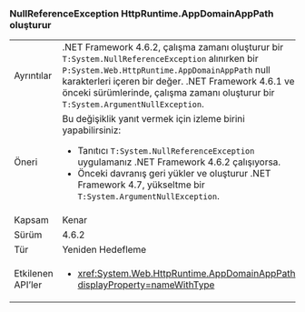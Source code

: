 ### <a name="httpruntimeappdomainapppath-throws-a-nullreferenceexception"></a>NullReferenceException HttpRuntime.AppDomainAppPath oluşturur

|   |   |
|---|---|
|Ayrıntılar|.NET Framework 4.6.2, çalışma zamanı oluşturur bir <code>T:System.NullReferenceException</code> alınırken bir <code>P:System.Web.HttpRuntime.AppDomainAppPath</code> null karakterleri içeren bir değer. .NET Framework 4.6.1 ve önceki sürümlerinde, çalışma zamanı oluşturur bir <code>T:System.ArgumentNullException</code>.|
|Öneri|Bu değişiklik yanıt vermek için izleme birini yapabilirsiniz:<ul><li>Tanıtıcı <code>T:System.NullReferenceException</code> uygulamanız .NET Framework 4.6.2 çalışıyorsa.</li><li>Önceki davranış geri yükler ve oluşturur .NET Framework 4.7, yükseltme bir <code>T:System.ArgumentNullException</code>.</li></ul>|
|Kapsam|Kenar|
|Sürüm|4.6.2|
|Tür|Yeniden Hedefleme|
|Etkilenen API’ler|<ul><li><xref:System.Web.HttpRuntime.AppDomainAppPath?displayProperty=nameWithType></li></ul>|

